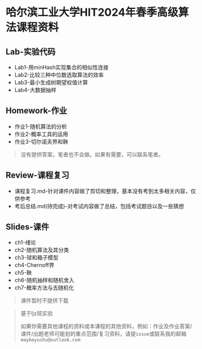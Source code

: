 # 哈尔滨工业大学HIT2024年春季高级算法课程资料

## Lab-实验代码

* Lab1-用minHash实现集合的相似性连接
* Lab2-比较三种中位数选取算法的效率
* Lab3-最小生成树期望权值计算
* Lab4-大数据抽样

## Homework-作业

* 作业1-随机算法的分析
* 作业2-概率工具的运用
* 作业3-切尔诺夫界和鞅

> 没有提供答案，笔者也不会做。如果有需要，可以联系笔者。

## Review-课程复习

* 课程复习.md-针对课件内容做了剪切和整理，基本没有考到太多相关内容，仅供参考
* 考后总结.md(待完成)-对考试内容做了总结，包括考试题目以及一些猜想

## Slides-课件

* ch1-绪论
* ch2-随机算法及其分类
* ch3-球和箱子模型
* ch4-Chernoff界
* ch5-鞅
* ch6-随机抽样和随机舍入
* ch7-概率方法与去随机化

> 课件暂时不提供下载


> 基于ljz班实验
> 
> 如果你需要其他课程的资料或本课程的其他资料，例如：作业及作业答案/课件/出题老师可能划的重点范围/复习资料，请提`issue`或联系我的邮箱`maybeyushu@outlook.com`
